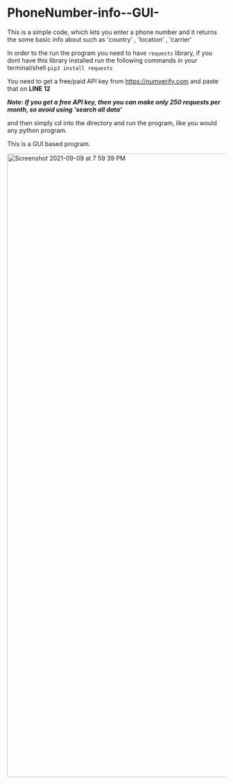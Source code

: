 

# PhoneNumber-info--GUI-

This is a simple code, which lets you enter a phone number and it returns the some basic info about such as 'country' , 'location' , 'carrier'

In order to the run the program you need to have `requests` library, if you dont have this library installed run the following commands in your 
terminal/shell 
`pip3 install requests`

You need to get a free/paid API key from https://numverify.com and paste that on **LINE 12**

***Note: If you get a free API key, then you can make only 250 requests per month, so avoid using 'search all data'*** 

and then simply cd into the directory and run the program, like you would any python program.

This is a GUI based program.

<img width="1434" alt="Screenshot 2021-09-09 at 7 59 39 PM" src="https://user-images.githubusercontent.com/72154593/132704929-1a3ffb40-6c93-4015-81f1-347bfb5566d7.png">
